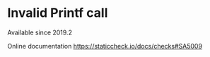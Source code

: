 # Invalid Printf call

Available since
    2019.2

Online documentation
    https://staticcheck.io/docs/checks#SA5009
